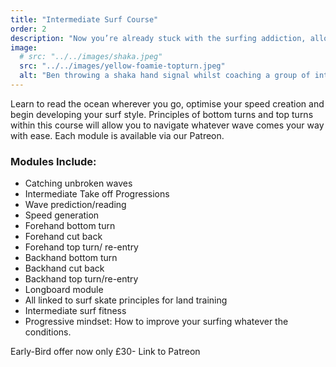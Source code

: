 ```yaml
---
title: "Intermediate Surf Course"
order: 2
description: "Now you’re already stuck with the surfing addiction, allow this course to move your progression into hyper speed as you learn the fundamentals of catching and turning on unbroken waves and crucially master the take off. Principles of bottom turns and top turns within this course will allow you to navigate whatever wave comes your way with ease."
image:
  # src: "../../images/shaka.jpeg"
  src: "../../images/yellow-foamie-topturn.jpeg"
  alt: "Ben throwing a shaka hand signal whilst coaching a group of intermediates in smaller waves"
---
```


Learn to read the ocean wherever you go, optimise your speed creation and begin developing your surf style. Principles of bottom turns and top turns within this course will allow you to navigate whatever wave comes your way with ease. Each module is available via our Patreon.

### Modules Include:

- Catching unbroken waves
- Intermediate Take off Progressions
- Wave prediction/reading
- Speed generation
- Forehand bottom turn
- Forehand cut back
- Forehand top turn/ re-entry
- Backhand bottom turn
- Backhand cut back
- Backhand top turn/re-entry
- Longboard module
- All linked to surf skate principles for land training
- Intermediate surf fitness
- Progressive mindset: How to improve your surfing whatever the conditions.

Early-Bird offer now only £30- Link to Patreon
